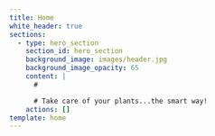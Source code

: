 ```yaml
---
title: Home
white_header: true
sections:
  - type: hero_section
    section_id: hero_section
    background_image: images/header.jpg
    background_image_opacity: 65
    content: |
      #

      # Take care of your plants...the smart way!
    actions: []
template: home
---
```

